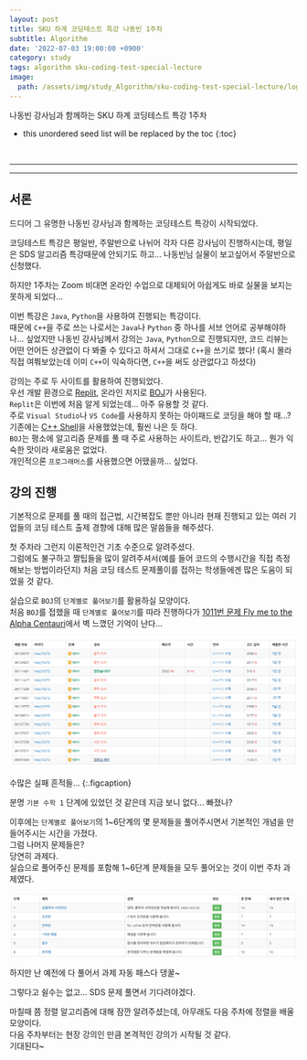 ```yaml
---
layout: post
title: SKU 하계 코딩테스트 특강 나동빈 1주차
subtitle: Algorithm
date: '2022-07-03 19:00:00 +0900'
category: study
tags: algorithm sku-coding-test-special-lecture
image:
  path: /assets/img/study_Algorithm/sku-coding-test-special-lecture/logo.png
---
```


나동빈 강사님과 함께하는 SKU 하계 코딩테스트 특강 1주차

<!--more-->

* this unordered seed list will be replaced by the toc
{:toc}

<br>
<hr/>
<hr/>

## 서론

드디어 그 유명한 나동빈 강사님과 함께하는 코딩테스트 특강이 시작되었다.

코딩테스트 특강은 평일반, 주말반으로 나뉘어 각자 다른 강사님이 진행하시는데, 평일은 SDS 알고리즘 특강때문에 안되기도 하고... 나동빈님 실물이 보고싶어서 주말반으로 신청했다.

하지만 1주차는 Zoom 비대면 온라인 수업으로 대체되어 아쉽게도 바로 실물을 보지는 못하게 되었다...

이번 특강은 `Java`, `Python`을 사용하여 진행되는 특강이다.<br>
때문에 `C++`을 주로 쓰는 나로서는 `Java`나 `Python` 중 하나를 서브 언어로 공부해야하나... 싶었지만 나동빈 강사님께서 강의는 `Java`, `Python`으로 진행되지만, 코드 리뷰는 어떤 언어든 상관없이 다 봐줄 수 있다고 하셔서 그대로 `C++`을 쓰기로 했다! (혹시 몰라 직접 여쭤보았는데 이미 `C++`이 익숙하다면, `C++`을 써도 상관없다고 하셨다)

강의는 주로 두 사이트를 활용하여 진행되었다.<br>
우선 개발 환경으로 [Replit](https://replit.com/), 온라인 저지로 [BOJ](https://www.acmicpc.net/)가 사용된다.<br>
`Replit`은 이번에 처음 알게 되었는데... 아주 유용할 것 같다.<br>
주로 `Visual Studio`나  `VS Code`를 사용하지 못하는 아이패드로 코딩을 해야 할 때...?<br>
기존에는 [C++ Shell](http://cpp.sh/)을 사용했었는데, 훨씬 나은 듯 하다.<br>
`BOJ`는 평소에 알고리즘 문제를 풀 때 주로 사용하는 사이트라, 반갑기도 하고... 뭔가 익숙한 맛이라 새로움은 없었다.<br>
개인적으론 `프로그래머스`를 사용했으면 어땠을까... 싶었다.<br>

## 강의 진행

기본적으로 문제를 풀 때의 접근법, 시간복잡도 뿐만 아니라 현재 진행되고 있는 여러 기업들의 코딩 테스트 출제 경향에 대해 많은 말씀들을 해주셨다.

첫 주차라 그런지 이론적인건 기초 수준으로 알려주셨다.<br>
그럼에도 불구하고 짤팁들을 많이 알려주셔서(예를 들어 코드의 수행시간을 직접 측정해보는 방법이라던지) 처음 코딩 테스트 문제풀이를 접하는 학생들에겐 많은 도움이 되었을 것 같다.

실습으로 `BOJ`의 `단계별로 풀어보기`를 활용하실 모양이다.<br>
처음 `BOJ`를 접했을 때 `단계별로 풀어보기`를 따라 진행하다가 [1011번 문제 Fly me to the Alpha Centauri](https://www.acmicpc.net/problem/1011)에서 벽 느꼈던 기억이 난다...

![BOJ_1011](/assets/img/study_Algorithm/sku-coding-test-special-lecture/boj_1011.png)

수많은 실패 흔적들...
{:.figcaption}

분명 `기본 수학 1` 단계에 있었던 것 같은데 지금 보니 없다... 빠졌나?

이후에는 `단계별로 풀어보기`의 1~6단계의 몇 문제들을 풀어주시면서 기본적인 개념을 만들어주시는 시간을 가졌다.<br>
그럼 나머지 문제들은?<br>
당연히 과제다.<br>
실습으로 풀어주신 문제를 포함해 1~6단계 문제들을 모두 풀어오는 것이 이번 주차 과제였다.

![1to6](/assets/img/study_Algorithm/sku-coding-test-special-lecture/1to6.png)

하지만 난 예전에 다 풀어서 과제 자동 패스다 댕꿀~

그렇다고 쉴수는 없고... SDS 문제 풀면서 기다려야겠다.<br>

마칠때 쯤 정렬 알고리즘에 대해 잠깐 알려주셨는데, 아무래도 다음 주차에 정렬을 배울 모양이다.<br>
다음 주차부터는 현장 강의인 만큼 본격적인 강의가 시작될 것 같다.<br>
기대된다~


